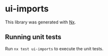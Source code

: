 # ui-imports

This library was generated with [Nx](https://nx.dev).

## Running unit tests

Run `nx test ui-imports` to execute the unit tests.
